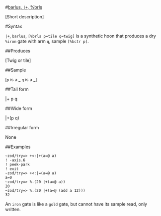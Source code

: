 #[barlus, `|+`, %brls](#brls)

[Short description]

#Syntax

`|+`, `barlus`, `[%brls p=tile q=twig]` is a synthetic hoon that
produces a dry `%iron` gate with arm `q`, sample `[%bctr p]`.

##Produces

[Twig or tile]

##Sample

[`p` is a _
`q` is a _]

##Tall form

|+  p
    q

##Wide form

|+(p q)

##Irregular form

None

##Examples


    ~zod/try=> +<:|+(a=@ a)
    ! -axis.6
    ! peek-park
    ! exit
    ~zod/try=> +<:|=(a=@ a)
    a=0
    ~zod/try=> %.(20 |+(a=@ a))
    20
    ~zod/try=> %.(20 |+(a=@ (add a 12)))
    32

An `iron` gate is like a `gold` gate, but cannot have its sample read, only
written.
